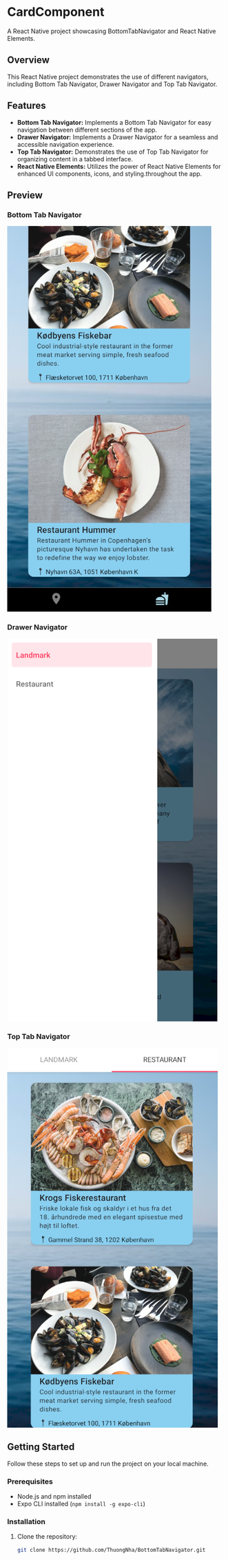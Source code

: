 # CardComponent

A React Native project showcasing BottomTabNavigator and React Native Elements.

## Overview

This React Native project demonstrates the use of different navigators, including Bottom Tab Navigator, Drawer Navigator and Top Tab Navigator.

## Features

- **Bottom Tab Navigator:** Implements a Bottom Tab Navigator for easy navigation between different sections of the app.
- **Drawer Navigator:** Implements a Drawer Navigator for a seamless and accessible navigation experience.
- **Top Tab Navigator:** Demonstrates the use of Top Tab Navigator for organizing content in a tabbed interface.
- **React Native Elements:** Utilizes the power of React Native Elements for enhanced UI components, icons, and styling.throughout the app.

## Preview
### Bottom Tab Navigator

![Screenshot 2](src/images/screenshots/Screenshot2.PNG)

### Drawer Navigator

![Screenshot 3](src/images/screenshots/Screenshot3.PNG)

### Top Tab Navigator

![Screenshot 4](src/images/screenshots/Screenshot4.PNG)

## Getting Started

Follow these steps to set up and run the project on your local machine.

### Prerequisites

- Node.js and npm installed
- Expo CLI installed (`npm install -g expo-cli`)

### Installation

1. Clone the repository:
   ```bash
   git clone https://github.com/ThuongNha/BottomTabNavigator.git
